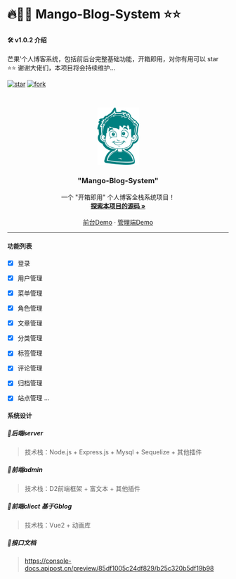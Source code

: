 # 🔥🥯🥯 Mango-Blog-System ⭐⭐

#### 🛠 v1.0.2 介绍
芒果’个人博客系统，包括前后台完整基础功能，开箱即用，对你有用可以 star ⭐⭐  谢谢大佬们，本项目将会持续维护...

<!-- PROJECT SHIELDS -->

[![star](https://gitee.com/Z568_568/all-blog-sys/badge/star.svg?theme=dark)](https://gitee.com/Z568_568/all-blog-sys/stargazers)
[![fork](https://gitee.com/Z568_568/all-blog-sys/badge/fork.svg?theme=dark)](https://gitee.com/Z568_568/all-blog-sys/members)

<!-- PROJECT LOGO -->



<br />

<p align="center">
  <a href="https://gitee.com/Z568_568/mango-blog-system.git">
    <img src="./DOC/logo.png" alt="Logo" width="95" height="130">
  </a>

<h3 align="center">"Mango-Blog-System"</h3>
  <p align="center">
    一个 "开箱即用" 个人博客全栈系统项目！
    <br />
    <a href="https://gitee.com/Z568_568/all-blog-sys"><strong>探索本项目的源码 »</strong></a>
    <br />
    <br />
    <a href="http://www.zhouyi.run/#/">前台Demo</a>
    ·
    <a href="http://zhouyi.run:5221/#/index">管理端Demo</a>
</p>

</p>

***

#### 功能列表

- [x] 登录
- [x] 用户管理
- [x] 菜单管理
- [x] 角色管理
- [x] 文章管理
- [x] 分类管理
- [x] 标签管理
- [x] 评论管理
- [x] 归档管理
- [x] 站点管理
...


#### 系统设计
##### 🥯后端server

> 技术栈：Node.js + Express.js + Mysql + Sequelize + 其他插件

##### 🥯前端admin

> 技术栈：D2前端框架 + 富文本 + 其他插件

##### 🥯前端cliect 基于Gblog

> 技术栈：Vue2 + 动画库
> 
##### 🥯接口文档

> https://console-docs.apipost.cn/preview/85df1005c24df829/b25c320b5df19b98



